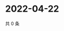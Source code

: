 # 2022-04-22

共 0 条

<!-- BEGIN WEIBO -->
<!-- 最后更新时间 Fri Apr 22 2022 23:01:31 GMT+0800 (China Standard Time) -->

<!-- END WEIBO -->
